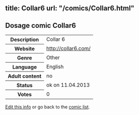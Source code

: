 title: Collar6
url: "/comics/Collar6.html"
---
Dosage comic Collar6
-----------------------------------------

<table class="comicinfo">
<tr>
<th>Description</th><td>Collar 6</td>
</tr>
<tr>
<th>Website</th><td><a href="http://collar6.com/">http://collar6.com/</a></td>
</tr>
<tr>
<th>Genre</th><td>Other</td>
</tr>
<tr>
<th>Language</th><td>English</td>
</tr>
<tr>
<th>Adult content</th><td>no</td>
</tr>
<tr>
<th>Status</th><td>ok on 11.04.2013</td>
</tr>
<tr>
<th>Votes</th><td>0</div></td>
</tr>
</table>

[Edit this info](/comics/Collar6_edit.html) or go back to the [comic list](../comic-index.html).
